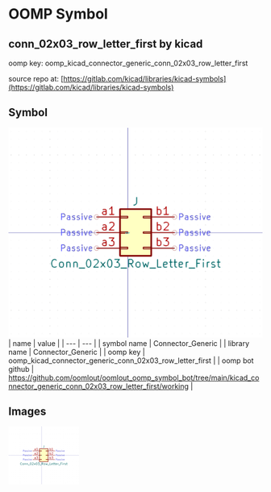 # OOMP Symbol  
## conn_02x03_row_letter_first  by kicad  
  
oomp key: oomp_kicad_connector_generic_conn_02x03_row_letter_first  
  
source repo at: [https://gitlab.com/kicad/libraries/kicad-symbols](https://gitlab.com/kicad/libraries/kicad-symbols)  
## Symbol  
  
[![working.png](working_600.png)](working.png)  
| name | value | 
| --- | --- | 
| symbol name | Connector_Generic | 
| library name | Connector_Generic | 
| oomp key | oomp_kicad_connector_generic_conn_02x03_row_letter_first | 
| oomp bot github | https://github.com/oomlout/oomlout_oomp_symbol_bot/tree/main/kicad_connector_generic_conn_02x03_row_letter_first/working | 
## Images  
  
[![working.png](working_140.png)](working.png)  
